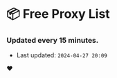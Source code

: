 # :package: Free Proxy List
### Updated every 15 minutes.

- Last updated: `2024-04-27 20:09`

:heart:
